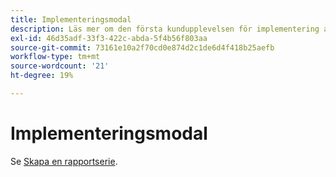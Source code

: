 ```yaml
---
title: Implementeringsmodal
description: Läs mer om den första kundupplevelsen för implementering av Adobe Analytics.
exl-id: 46d35adf-33f3-422c-abda-5f4b56f803aa
source-git-commit: 73161e10a2f70cd0e874d2c1de6d4f418b25aefb
workflow-type: tm+mt
source-wordcount: '21'
ht-degree: 19%

---
```


# Implementeringsmodal

Se [Skapa en rapportserie](/help/admin/c-manage-report-suites/c-new-report-suite/t-create-a-report-suite.md).

